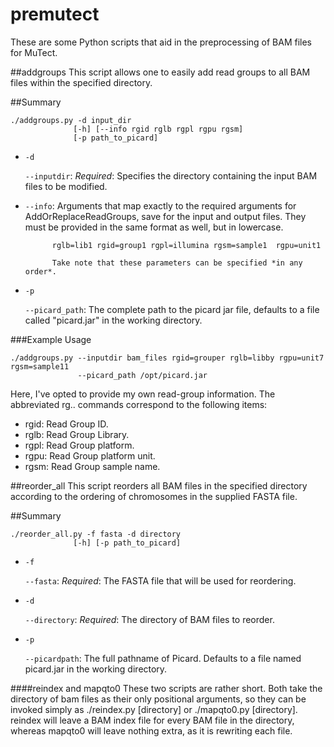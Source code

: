 premutect
=========
These are some Python scripts that aid in the preprocessing of BAM files for
MuTect.

##addgroups
This script allows one to easily add read groups to all BAM files within
the specified directory.

##Summary
```
./addgroups.py -d input_dir 
              [-h] [--info rgid rglb rgpl rgpu rgsm]
              [-p path_to_picard]
```

- `-d`

  `--inputdir`: *Required*: Specifies the directory containing the input BAM
                files to be modified.

- `--info`: Arguments that map exactly to the required arguments for
            AddOrReplaceReadGroups, save for the input and output
            files. They must be provided in the same format as well,
            but in lowercase.

            rglb=lib1 rgid=group1 rgpl=illumina rgsm=sample1  rgpu=unit1

            Take note that these parameters can be specified *in any order*.
- `-p`
  
  `--picard_path`: The complete path to the picard jar file, defaults to a file
                   called "picard.jar" in the working directory.

###Example Usage
```
./addgroups.py --inputdir bam_files rgid=grouper rglb=libby rgpu=unit7 rgsm=sample11
               --picard_path /opt/picard.jar
```
Here, I've opted to provide my own read-group information. The abbreviated
rg.. commands correspond to the following items:

* rgid: Read Group ID.
* rglb: Read Group Library.
* rgpl: Read Group platform.
* rgpu: Read Group platform unit.
* rgsm: Read Group sample name.

##reorder_all
This script reorders all BAM files in the specified directory according to
the ordering of chromosomes in the supplied FASTA file.

##Summary
```
./reorder_all.py -f fasta -d directory
              [-h] [-p path_to_picard]
```

- `-f`
  
  `--fasta`: *Required*: The FASTA file that will be used for reordering.

- `-d`
  
  `--directory`: *Required*: The directory of BAM files to reorder.

- `-p`
  
  `--picardpath`: The full pathname of Picard. Defaults to a file named picard.jar
   in the working directory.

####reindex and mapqto0
These two scripts are rather short. Both take the directory of
bam files as their only positional arguments, so they can be invoked simply
as ./reindex.py [directory] or ./mapqto0.py [directory]. reindex will leave
a BAM index file for every BAM file in the directory, whereas mapqto0
will leave nothing extra, as it is rewriting each file.
